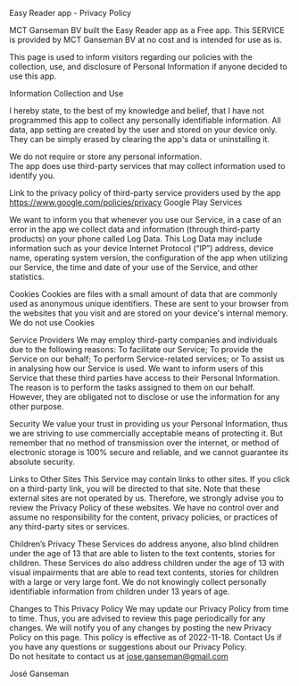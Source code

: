 Easy Reader app - Privacy Policy
   
MCT Ganseman BV built the Easy Reader app as a Free app. 
This SERVICE is provided by MCT Ganseman BV at no cost and is intended for use as is.
               
This page is used to inform visitors regarding our policies with the collection, use, and disclosure of Personal Information if anyone decided to use this app.               
              
Information Collection and Use

I hereby state, to the best of my knowledge and belief, that I have not programmed this app to collect any personally identifiable information. All data, app setting are created by the user and stored on your device only. They can be simply erased by clearing the app's data or uninstalling it.

We do not require or store any personal information.                 
The app does use third-party services that may collect information used to identify you.
                  
Link to the privacy policy of third-party service providers used by the app https://www.google.com/policies/privacy 
Google Play Services

We want to inform you that whenever you use our Service, in a case of an error in the app we collect data and information (through third-party products) on your phone called Log Data. This Log Data may include information such as your device Internet Protocol
(“IP”) address, device name, operating system version, the configuration of the app when utilizing our Service, the time and date of your use of the Service, and other statistics.

Cookies
Cookies are files with a small amount of data that are commonly used as anonymous unique identifiers. These are sent to your browser from the websites that you visit and are
stored on your device's internal memory. We do not use Cookies
                            
Service Providers
We may employ third-party companies and individuals due to the following reasons: 
To facilitate our Service;
To provide the Service on our behalf;
To perform Service-related services; or
To assist us in analysing how our Service is used.
We want to inform users of this Service that these third parties have access to their Personal Information. The reason is to perform the tasks assigned to them on our behalf. However, they are obligated not to disclose or use the information for any other purpose.

Security
We value your trust in providing us your Personal Information, thus we are striving to use commercially acceptable means of protecting it. But remember that no method of transmission over the internet, or method of electronic storage is 100% secure and reliable, and we cannot guarantee its absolute security.





Links to Other Sites
This Service may contain links to other sites. If you click on a third-party link, you will be directed to that site. Note that these external sites are not operated by us.
Therefore, we strongly advise you to review the Privacy Policy of these websites. 
We have no control over and assume no responsibility for the content, privacy policies, or practices of any third-party sites or services.

Children’s Privacy
These Services do address anyone, also blind children under the age of 13 that are able to listen to the text contents, stories for children.
These Services do also address children under the age of 13 with visual impairments that
are able to read text contents, stories for children with a large or very large font.
We do not knowingly collect personally identifiable information from children under 13 years of age.

Changes to This Privacy Policy
We may update our Privacy Policy from time to time. Thus, you are advised to review this page periodically for any changes. We will notify you of any changes by posting the new Privacy Policy on this page. 
This policy is effective as of 2022-11-18.
Contact Us if you have any questions or suggestions about our Privacy Policy.  
Do not hesitate to contact us at jose.ganseman@gmail.com

José Ganseman


  
